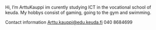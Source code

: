  Hi, I’m ArttuKauppi im curently studying ICT in the vocational school of keuda. My hobbys consist of gaming, going to the gym and swimming.



Contact information
Arttu.kauppi@edu.keuda.fi
040 8684699

